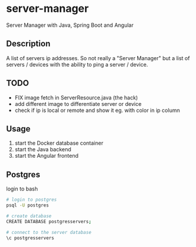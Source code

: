 # server-manager
Server Manager with Java, Spring Boot and Angular

## Description
A list of servers ip addresses. So not really a "Server Manager" but a list of servers / devices with
the ability to ping a server / device.

## TODO
- FIX image fetch in ServerResource.java (the hack)
- add different image to differentiate server or device
- check if ip is local or remote and show it eg. with color in ip column


## Usage
1. start the Docker database container
2. start the Java backend
3. start the Angular frontend

## Postgres
login to bash
```bash
# login to postgres
psql -U postgres

# create database
CREATE DATABASE postgresservers;

# connect to the server database
\c postgresservers
```